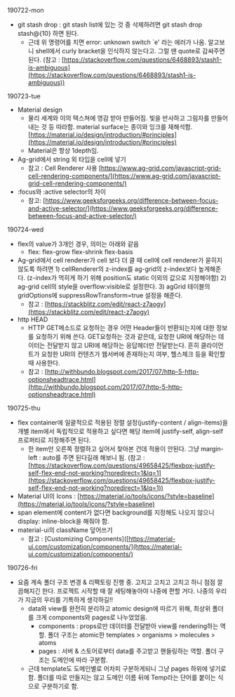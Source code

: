 190722-mon

- git stash drop : git stash list에 있는 것 중 삭제하려면 git stash drop stash@{10} 하면 된다.
    - 근데 위 명령어를 치면 error: unknown switch `e' 라는 에러가 나옴. 알고보니 shell에서 curly bracket을 인식하지 않는다고. 그럴 땐 quote로 감싸주면 된다. (참고 : [https://stackoverflow.com/questions/6468893/stash1-is-ambiguous](https://stackoverflow.com/questions/6468893/stash1-is-ambiguous))

190723-tue

- Material design
    - 물리 세계와 이의 텍스쳐에 영감 받아 만들어짐. 빛을 반사하고 그림자를 만들어내는 것 등 따라함. material surface는 종이와 잉크를 재해석함. [https://material.io/design/introduction/#principles](https://material.io/design/introduction/#principles)
    - Material은 항상 1depth임.
- Ag-grid에서 string 외 타입을 cell에 넣기
    - 참고 : Cell Renderer 사용 [https://www.ag-grid.com/javascript-grid-cell-rendering-components/](https://www.ag-grid.com/javascript-grid-cell-rendering-components/)
- :focus와 :active selector의 차이
    - 참고: [https://www.geeksforgeeks.org/difference-between-focus-and-active-selector/](https://www.geeksforgeeks.org/difference-between-focus-and-active-selector/)


190724-wed

- flex의 value가 3개인 경우, 의미는 아래와 같음
    - flex: flex-grow flex-shrink flex-basis
- Ag-grid에서 cell renderer가 cell 보다 더 클 때 cell에 cell renderer가 묻히지 않도록 하려면 1) cellRenderer의 z-index를 ag-grid의 z-index보다 높게해준다. (z-index가 먹히게 하기 위해 position도 static 이외의 값으로 지정해야함) 2) ag-grid cell의 style을 overflow:visible로 설정한다. 3) agGrid 테이블의 gridOptions에 suppressRowTransform=true 설정을 해준다.
    - 참고 : [https://stackblitz.com/edit/react-z7aogy](https://stackblitz.com/edit/react-z7aogy)
- http HEAD
    - HTTP GET메소드로 요청하는 경우 어떤 Header들이 반환되는지에 대한 정보를 요청하기 위해 쓴다. GET요청하는 것과 같은데, 요청한 URI에 해당하는 데이터는 전달받지 않고 URI에 해당하는 응답헤더만 전달받는다. 흔히 클라이언트가 요청한 URI의 컨텐츠가 웹서버에 존재하는지 여부, 헬스체크 등을 확인할 때 사용한다.
    - 참고 : [http://withbundo.blogspot.com/2017/07/http-5-http-optionsheadtrace.html](http://withbundo.blogspot.com/2017/07/http-5-http-optionsheadtrace.html)


190725-thu

- flex container에 일괄적으로 적용된 정렬 설정(justify-content / align-items)을 개별 item에서 독립적으로 적용하고 싶다면 해당 item에  justify-self, align-self 프로퍼티로 지정해주면 된다.
    - 한 item만 오른쪽 정렬하고 싶어서 찾아본 건데 적용이 안된다. 그냥 margin-left : auto를 주면 된다길래 해보니 됨. (참고 : [https://stackoverflow.com/questions/49658425/flexbox-justify-self-flex-end-not-working?noredirect=1&lq=1](https://stackoverflow.com/questions/49658425/flexbox-justify-self-flex-end-not-working?noredirect=1&lq=1))
- Material UI의 Icons : [https://material.io/tools/icons/?style=baseline](https://material.io/tools/icons/?style=baseline)
- span element에 content가 없다면 background를 지정해도 나오지 않으니 display: inline-block을 해줘야 함.
- material-ui의 className 덮어쓰기
    - 참고 :  [Customizing Components]([https://material-ui.com/customization/components/](https://material-ui.com/customization/components/)

190726-fri

- 요즘 계속 폴더 구조 변경 & 리팩토링 진행 중. 고치고 고치고 고치고 하니 점점 깔끔해지긴 한다. 프로젝트 시작할 때 잘 세팅해놓아야 나중에 편할 거다. 나중의 우리가 지금의 우리를 기특하게 생각하길!!
  - data와 view를 완전히 분리하고 atomic design에 따르기 위해, 최상위 폴더를 크게 components와 pages로 나누었었음.
    - components : props로만 데이터를 전달받아 view를 rendering하는 역할. 폴더 구조는 atomic한 templates > organisms > molecules > atoms
    - pages : 서버 & 스토어로부터 data를 주고받고 핸들링하는 역할. 폴더 구조는 도메인에 따라 구분함.
  - 근데 template도 도메인별로 어차피 구분하게되니 그냥 pages 하위에 넣기로 함. 폴더를 따로 만들지는 않고 도메인 이름 뒤에 Temp라는 단어를 붙이는 식으로 구분하기로 함.
